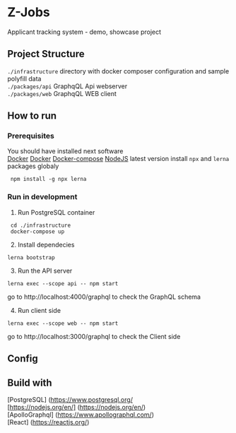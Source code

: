 # Z-Jobs

Applicant tracking system - demo, showcase project

## Project Structure

```./infrastructure``` directory with docker composer configuration and sample polyfill data   
```./packages/api``` GraphqQL Api webserver   
```./packages/web``` GraphqQL WEB client   

## How to run

### Prerequisites
You should have installed next software  
[Docker](https://www.docker.com)
[Docker](https://www.docker.com)
[Docker-compose](https://docs.docker.com/compose/install/)
[NodeJS](https://nodejs.org/en/) latest version
install `npx` and `lerna` packages globaly
```
 npm install -g npx lerna
```

### Run in development
1. Run PostgreSQL container
```
 cd ./infrastructure
 docker-compose up 
```
2. Install dependecies 
```
lerna bootstrap
```
3. Run the API server

```
lerna exec --scope api -- npm start
```
go to http://localhost:4000/graphql to check the GraphQL schema


4. Run client side

```
lerna exec --scope web -- npm start
```
go to http://localhost:3000/graphql to check the Client side


## Config


## Build with 
[PostgreSQL] (https://www.postgresql.org/  
[https://nodejs.org/en/] (https://nodejs.org/en/)  
[ApolloGraphql] (https://www.apollographql.com/)  
[React] (https://reactjs.org/)  
